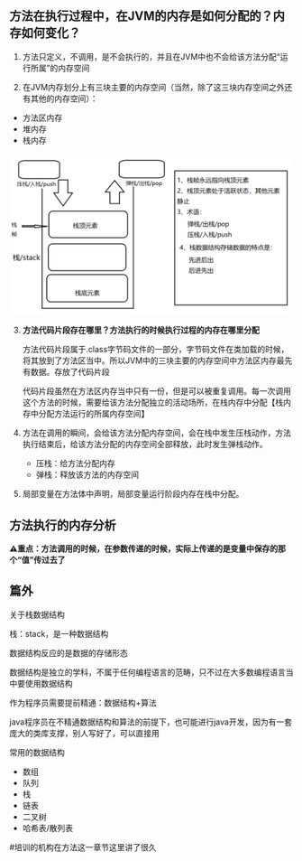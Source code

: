 ## 方法在执行过程中，在JVM的内存是如何分配的？内存如何变化？

1. 方法只定义，不调用，是不会执行的，并且在JVM中也不会给该方法分配“运行所属”的内存空间

2. 在JVM内存划分上有三块主要的内存空间（当然，除了这三块内存空间之外还有其他的内存空间）：

- 方法区内存
- 堆内存
- 栈内存

![image-20210426230153839](image-20210426230153839.png)

3. **方法代码片段存在哪里？方法执行的时候执行过程的内存在哪里分配**

   方法代码片段属于.class字节码文件的一部分，字节码文件在类加载的时候，将其放到了方法区当中。所以JVM中的三块主要的内存空间中方法区内存最先有数据。存放了代码片段

   代码片段虽然在方法区内存当中只有一份，但是可以被重复调用。每一次调用这个方法的时候，需要给该方法分配独立的活动场所，在栈内存中分配【栈内存中分配方法运行的所属内存空间】

4. 方法在调用的瞬间，会给该方法分配内存空间，会在栈中发生压栈动作，方法执行结束后，给该方法分配的内存空间全部释放，此时发生弹栈动作。

   - 压栈：给方法分配内存
   - 弹栈：释放该方法的内存空间

5. 局部变量在方法体中声明，局部变量运行阶段内存在栈中分配。

## 方法执行的内存分析

**:warning:重点：方法调用的时候，在参数传递的时候，实际上传递的是变量中保存的那个“值”传过去了**

## 篇外

关于栈数据结构

栈：stack，是一种数据结构

数据结构反应的是数据的存储形态

数据结构是独立的学科，不属于任何编程语言的范畴，只不过在大多数编程语言当中要使用数据结构

作为程序员需要提前精通：数据结构+算法

java程序员在不精通数据结构和算法的前提下，也可能进行java开发，因为有一套庞大的类库支撑，别人写好了，可以直接用

常用的数据结构

- 数组
- 队列
- 栈
- 链表
- 二叉树
- 哈希表/散列表



#培训的机构在方法这一章节这里讲了很久